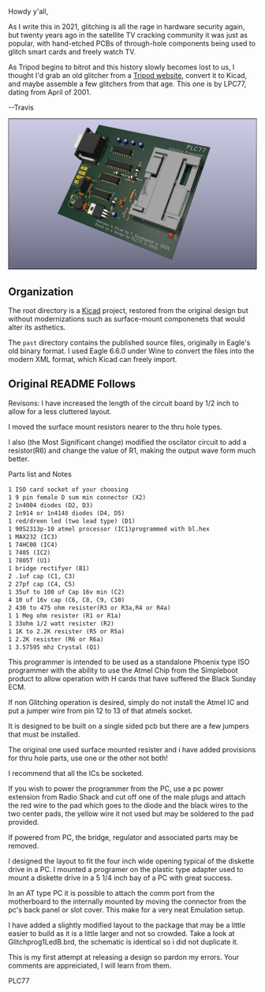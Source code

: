 Howdy y'all,

As I write this in 2021, glitching is all the rage in hardware
security again, but twenty years ago in the satellite TV cracking
community it was just as popular, with hand-etched PCBs of
through-hole components being used to glitch smart cards and freely
watch TV.

As Tripod begins to bitrot and this history slowly becomes lost to us,
I thought I'd grab an old glitcher from a [Tripod
website](http://dark-agent_drdss.tripod.com/drdss/id7.html), convert
it to Kicad, and maybe assemble a few glitchers from that age.  This
one is by LPC77, dating from April of 2001.

--Travis

![Glitcher Photograph](plc77-glitcher.png)

## Organization

The root directory is a [Kicad](https://www.kicad.org/) project,
restored from the original design but without modernizations such as
surface-mount componenets that would alter its asthetics.

The `past` directory contains the published source files, originally
in Eagle's old binary format.  I used Eagle 6.6.0 under Wine to
convert the files into the modern XML format, which Kicad can freely
import.

## Original README Follows

Revisons:
I have increased the length of the circuit board by 1/2 inch 
to allow for a less cluttered layout.

I moved the surface mount resistors nearer to the thru hole types.

I also (the Most Significant change) modified the oscilator circuit
to add a resistor(R6) and change the value of R1, making the output
wave form much better.

Parts list and Notes

```
1 ISO card socket of your choosing
1 9 pin female D sum min connector (X2)
2 1n4004 diodes (D2, D3)
2 1n914 or 1n4148 diodes (D4, D5)
1 red/dreen led (two lead type) (D1)
1 90S2313p-10 atmel processor (IC1)programmed with bl.hex
1 MAX232 (IC3)
1 74HC00 (IC4) 
1 7405 (IC2)
1 7805T (U1)
1 bridge rectifyer (B1)
2 .1uf cap (C1, C3)
2 27pf cap (C4, C5)
1 35uf to 100 uf Cap 16v min (C2)
4 10 uf 16v cap (C6, C8, C9, C10)
2 430 to 475 ohm resister(R3 or R3a,R4 or R4a)
1 1 Meg ohm resister (R1 or R1a)
1 33ohm 1/2 watt resister (R2)
1 1K to 2.2K resister (R5 or R5a)
1 2.2K resister (R6 or R6a)
1 3.57595 mhz Crystal (Q1)
```

This programmer is intended to be used as a standalone Phoenix type
ISO programmer with the ability to use the Atmel Chip from the
Simpleboot product to allow operation with H cards that have suffered
the Black Sunday ECM.

If non Glitching operation is desired, simply do not install the Atmel
IC and put a jumper wire from pin 12 to 13 of that atmels socket.

It is designed to be built on a single sided pcb but there are a few
jumpers that must be installed.

The original one used surface mounted resister and i have added
provisions for thru hole parts, use one or the other not both!

I recommend that all the ICs be socketed.

If you wish to power the programmer from the PC, use a pc power
extension from Radio Shack and cut off one of the male plugs and
attach the red wire to the pad which goes to the diode and the black
wires to the two center pads, the yellow wire it not used but may be
soldered to the pad provided.

If powered from PC, the bridge, regulator and associated parts may be
removed.

I designed the layout to fit the four inch wide opening typical of the
diskette drive in a PC.  I mounted a programer on the plastic type
adapter used to mount a diskette drive in a 5 1/4 inch bay of a PC
with great success.

In an AT type PC it is possible to attach the comm port from the
motherboard to the internally mounted by moving the connector from the
pc's back panel or slot cover. This make for a very neat Emulation
setup.

I have added a slightly modified layout to the package that may be a
little easier to build as it is a little larger and not so
crowded. Take a look at Glitchprog1LedB.brd, the schematic is
identical so i did not duplicate it.

This is my first attempt at releasing a design so pardon my
errors. Your comments are appreiciated, I will learn from them.

 PLC77


 
